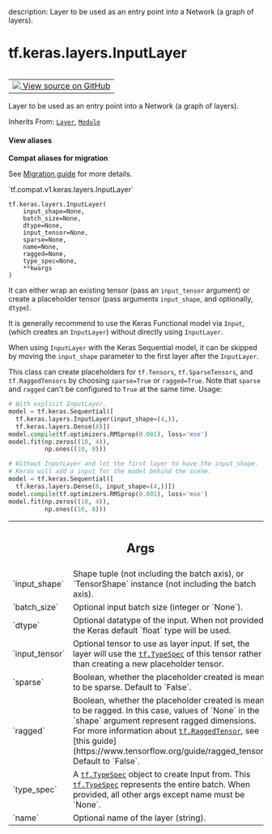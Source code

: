 description: Layer to be used as an entry point into a Network (a graph of layers).

<div itemscope itemtype="http://developers.google.com/ReferenceObject">
<meta itemprop="name" content="tf.keras.layers.InputLayer" />
<meta itemprop="path" content="Stable" />
<meta itemprop="property" content="__init__"/>
<meta itemprop="property" content="__new__"/>
</div>

# tf.keras.layers.InputLayer

<!-- Insert buttons and diff -->

<table class="tfo-notebook-buttons tfo-api nocontent" align="left">
<td>
  <a target="_blank" href="https://github.com/keras-team/keras/tree/v2.9.0/keras/engine/input_layer.py#L37-L255">
    <img src="https://www.tensorflow.org/images/GitHub-Mark-32px.png" />
    View source on GitHub
  </a>
</td>
</table>



Layer to be used as an entry point into a Network (a graph of layers).

Inherits From: [`Layer`](../../../tf/keras/layers/Layer.md), [`Module`](../../../tf/Module.md)

<section class="expandable">
  <h4 class="showalways">View aliases</h4>
  <p>
<b>Compat aliases for migration</b>
<p>See
<a href="https://www.tensorflow.org/guide/migrate">Migration guide</a> for
more details.</p>
<p>`tf.compat.v1.keras.layers.InputLayer`</p>
</p>
</section>

<pre class="devsite-click-to-copy prettyprint lang-py tfo-signature-link">
<code>tf.keras.layers.InputLayer(
    input_shape=None,
    batch_size=None,
    dtype=None,
    input_tensor=None,
    sparse=None,
    name=None,
    ragged=None,
    type_spec=None,
    **kwargs
)
</code></pre>



<!-- Placeholder for "Used in" -->

It can either wrap an existing tensor (pass an `input_tensor` argument)
or create a placeholder tensor (pass arguments `input_shape`, and
optionally, `dtype`).

It is generally recommend to use the Keras Functional model via `Input`,
(which creates an `InputLayer`) without directly using `InputLayer`.

When using `InputLayer` with the Keras Sequential model, it can be skipped by
moving the `input_shape` parameter to the first layer after the `InputLayer`.

This class can create placeholders for `tf.Tensors`, `tf.SparseTensors`, and
`tf.RaggedTensors` by choosing `sparse=True` or `ragged=True`. Note that
`sparse` and `ragged` can't be configured to `True` at the same time.
Usage:

```python
# With explicit InputLayer.
model = tf.keras.Sequential([
  tf.keras.layers.InputLayer(input_shape=(4,)),
  tf.keras.layers.Dense(8)])
model.compile(tf.optimizers.RMSprop(0.001), loss='mse')
model.fit(np.zeros((10, 4)),
          np.ones((10, 8)))

# Without InputLayer and let the first layer to have the input_shape.
# Keras will add a input for the model behind the scene.
model = tf.keras.Sequential([
  tf.keras.layers.Dense(8, input_shape=(4,))])
model.compile(tf.optimizers.RMSprop(0.001), loss='mse')
model.fit(np.zeros((10, 4)),
          np.ones((10, 8)))
```

<!-- Tabular view -->
 <table class="responsive fixed orange">
<colgroup><col width="214px"><col></colgroup>
<tr><th colspan="2"><h2 class="add-link">Args</h2></th></tr>

<tr>
<td>
`input_shape`
</td>
<td>
Shape tuple (not including the batch axis), or `TensorShape`
instance (not including the batch axis).
</td>
</tr><tr>
<td>
`batch_size`
</td>
<td>
Optional input batch size (integer or `None`).
</td>
</tr><tr>
<td>
`dtype`
</td>
<td>
Optional datatype of the input. When not provided, the Keras
default `float` type will be used.
</td>
</tr><tr>
<td>
`input_tensor`
</td>
<td>
Optional tensor to use as layer input. If set, the layer
will use the <a href="../../../tf/TypeSpec.md"><code>tf.TypeSpec</code></a> of this tensor rather
than creating a new placeholder tensor.
</td>
</tr><tr>
<td>
`sparse`
</td>
<td>
Boolean, whether the placeholder created is meant to be sparse.
Default to `False`.
</td>
</tr><tr>
<td>
`ragged`
</td>
<td>
Boolean, whether the placeholder created is meant to be ragged.
In this case, values of `None` in the `shape` argument represent
ragged dimensions. For more information about <a href="../../../tf/RaggedTensor.md"><code>tf.RaggedTensor</code></a>, see
[this guide](https://www.tensorflow.org/guide/ragged_tensor).
Default to `False`.
</td>
</tr><tr>
<td>
`type_spec`
</td>
<td>
A <a href="../../../tf/TypeSpec.md"><code>tf.TypeSpec</code></a> object to create Input from. This <a href="../../../tf/TypeSpec.md"><code>tf.TypeSpec</code></a>
represents the entire batch. When provided, all other args except
name must be `None`.
</td>
</tr><tr>
<td>
`name`
</td>
<td>
Optional name of the layer (string).
</td>
</tr>
</table>



